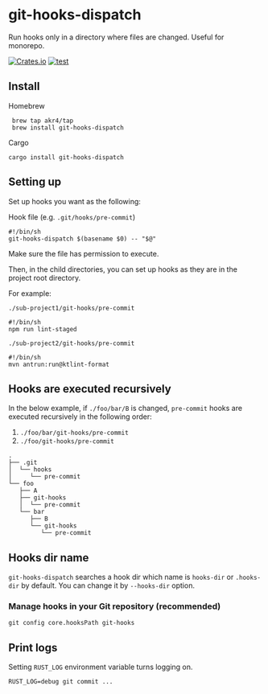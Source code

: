 # git-hooks-dispatch

Run hooks only in a directory where files are changed. Useful for monorepo.

<a href="https://crates.io/crates/git-hooks-dispatch">![Crates.io](https://img.shields.io/crates/v/git-hooks-dispatch)</a> <a href="https://github.com/akr4/git-hooks-dispatch/actions">![test](https://github.com/akr4/git-hooks-dispatch/actions/workflows/test.yml/badge.svg)</a>

## Install

Homebrew

```
 brew tap akr4/tap
 brew install git-hooks-dispatch
```

Cargo

```
cargo install git-hooks-dispatch
```

## Setting up

Set up hooks you want as the following:

Hook file (e.g. `.git/hooks/pre-commit`)

```
#!/bin/sh
git-hooks-dispatch $(basename $0) -- "$@"
```

Make sure the file has permission to execute.

Then, in the child directories, you can set up hooks as they are in the project root directory.

For example:

`./sub-project1/git-hooks/pre-commit`

```
#!/bin/sh
npm run lint-staged
```

`./sub-project2/git-hooks/pre-commit`

```
#!/bin/sh
mvn antrun:run@ktlint-format
```

## Hooks are executed recursively

In the below example, if `./foo/bar/B` is changed, `pre-commit` hooks are executed recursively in the following order:

1. `./foo/bar/git-hooks/pre-commit`
2. `./foo/git-hooks/pre-commit`

```
.
├── .git
│  └── hooks
│     └── pre-commit
└── foo
   ├── A
   ├── git-hooks
   │  └── pre-commit
   └── bar
      ├── B
      └── git-hooks
         └── pre-commit
```

## Hooks dir name

`git-hooks-dispatch` searches a hook dir which name is `hooks-dir` or `.hooks-dir` by default. You can change it by `--hooks-dir` option.

### Manage hooks in your Git repository (recommended)

```
git config core.hooksPath git-hooks
```

## Print logs

Setting `RUST_LOG` environment variable turns logging on.

```
RUST_LOG=debug git commit ...
```
